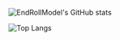 
![EndRollModel's GitHub stats](https://github-readme-stats.vercel.app/api?username=EndRollModel&show_icons=true&theme=dracula)

![Top Langs](https://github-readme-stats.vercel.app/api/top-langs/?username=EndRollModel&layout=compact&theme=dracula)

